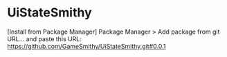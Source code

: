 # UiStateSmithy

[Install from Package Manager]
Package Manager > Add package from git URL... and paste this URL: https://github.com/GameSmithy/UiStateSmithy.git#0.0.1
